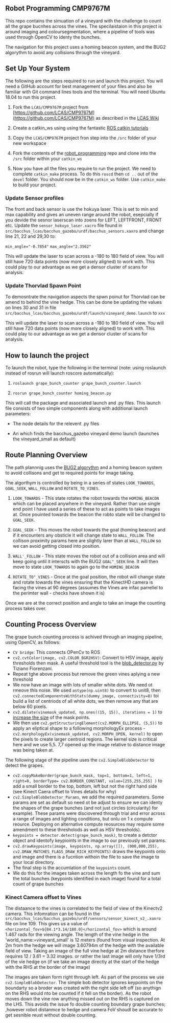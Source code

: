<!-- 
Author:     Garry Clawson
Date:       26th Jan 2022
Module:     CMP9767M Robotic Programming
Assignment: Assignment 1 - Grapebunch Detection  
Version:    0.1.0  

Comments:
As part of the presentation requirement I will be branching this repo and using the README.md file as a presentation area, with visuals and videos to present my project.  This will be on a FORK called ASSIGN_1_PRESENTATION. I will then merge this into the MAIN afetr the presentation has taken place. This will then allow other users to have much more detail about the project. I am noting this because you will see COMMITs after submission but prior to the presentation to the rep but only on the ASSIGN_1_PRESENTATION branch. The MAIN banch will be the submitted code base and README.md.
 -->


## Robot Programming CMP9767M

This repo contains the simuation of a vineyard with the challenge to count all the grape bucnhes across the vines. The specilaistaion in this project is around imaging and coloursegmentation, where a pipeline of tools was used through OpenCV to identy the bunches. 

The navigation for this project uses a homing beacon system, and the BUG2 algorythm to avoid any collisions through the vineyard. 

## Set Up Your System

The following are the steps required to run and launch this project. You will need a GitHub account for best management of your files and also be familiar with Git command lines tools and the terminal. You will need Ubuntu 18.04 to run this project.

1. Fork the `LCAS/CMP9767M` project from [https://github.com/LCAS/CMP9767M](https://github.com/LCAS/CMP9767M) as described in the [LCAS Wiki](https://github.com/LCAS/CMP9767M/wiki/Workshop-1---Introduction-and-ROS-Basics)

1. Create a catkin_ws using using the fantastic [ROS catkin tutorials](http://wiki.ros.org/catkin/Tutorials/create_a_workspace)

1. Copy the `LCAS/CMP9767M` project fron step into the `/src` folder of your new workspace

1. Fork the contents of the [robot_programming](https://github.com/garry-clawson/robot_programming) repo and clone into the `/src` folder within your `catkin_ws`

1. Now you have all the files you require to run the project. We need to complete `catkin_make` process. To do this `roscd` then `cd ..` out of the `devel` folder. You should now be in the `catkin_ws` folder.  Use `catkin_make` to build your project.


### Update Sensor profiles

The front and back sensor is use the hokuya laser. This is set to min and max capability and gives an uneven range around the robot, esepcially if you devide the sesnor laserscan into zoens for LEFT, LEFTFRONT, FRONT etc.
Update the `sensor_hokuyo_laser.xacro` file found in `src/bacchus_lcas/bacchus_gazebo/urdf/bacchus_sensors.xaxro` and change line 21, 22 and 29,30 to:

`min_angle="-0.7854"`
`max_angle="2.3562"`

This will update the laser to scan across a -180 to 180 field of view. You will still have 720 data points (now more closely aligned) to work with. This could play to our advantage as we get a densor cluster of scans for analysis.

### Update Thorvlad Spawn Point

To demosntrate the navigation aspects the spwn poinut for Thorvlad can be amend to behind the vine hedge. This can be done be updating the values on lines 30 and 31 in file `src/bacchus_lcas/bacchus_gazebo/urdf/launch/vineyard_demo.launch` to
`xxx`

This will update the laser to scan across a -180 to 180 field of view. You will still have 720 data points (now more closely aligned) to work with. This could play to our advantage as we get a densor cluster of scans for analysis.

## How to launch the project

To launch the robot, type the following in the terminal (note: using roslaunch instead of rosrun will launch roscore automatically):

1. `roslaunch grape_bunch_counter grape_bunch_counter.launch`

1. `rosrun grape_bunch_counter homing_beacon.py`

This will call the package and associated launch and .py files. This launch file consists of two simple components along with additional launch parameters:

- The node details for the relevent .py files

- An <include> which finds the bacchus_gazebo vineyard demo launch (launches the vineyard_small as default)


## Route Planning Overview

The path plannnig uses the [BUG2 algorythm](https://automaticaddison.com/the-bug2-algorithm-for-robot-motion-planning/) and a homing beacon system to avoid collisons and get to required points for image taking. 

The algorthym is controlled by being in a series of states `LOOK_TOWARDS`, `GOAL_SEEK`, `WALL_FOLLOW` and `ROTATE_TO_VINES`. 

1. `LOOK_TOWARDS` - This state rotates the robot towards the `HOMING_BEACON` which can be placed anywhere in the vineyard. Rather than use single end point I have used a series of these to act as points to take images at. Once pouinted towards the beacon the robto state will be changed to `GOAL_SEEK`.

1. `GOAL_SEEK` - This moves the robot towards the goal (homing beacon) and if it encounters any obsticle it will change state to `WALL_FOLLOW`. The collison proximity params here are slightly larer than at `WALL_FOLLOW` so we can avoid getting closed into position. 

1. `WALL'_FOLLOW` - This state moves the robot out of a collision area and will keep going until it interscts with the BUG2 `GOAL"_SEEK` line. It will then move to state `LOOK_TOWARDS` to again go to the `HOMING_BEACON`

1. `ROTATE_TO"_VINES` - Once at the goal position, the robot will change state and rotate towards the vines ensuring that the KinectHD camera is facing the vines at 90 degrees (assumes the Vines are infac parrellel to the perimter wall - checks have shown it is)

Once we are at the correct position and angle to take an image the counting process takes over. 


## Counting Process Overview

The grape bunch counting process is achived through an imaging pipeline, using OpenCV, as follows:

- `CV bridge`: This connects OPenCv to ROS
- `cv2.cvtColor(image, cv2.COLOR_BGR2HSV)`: Convert to HSV image, apply thresholds then mask. A useful threshold tool is the [blob_detector.py](https://github.com/tizianofiorenzani/ros_tutorials/blob/master/opencv/include/blob_detector.py) by Tiziano Fiorenzani.
- Repeat tghe above process but remove the green vines aplying a new threshold
- We now have an image with lots of smaller white dots. We need ot rmeove this noise. We used `astype(np.uint8)` to convert to unit8, then `cv2.connectedComponentsWithStats(dummy_image, connectivity=8)` toi build a list of centriods of all white dots, we then remove any that are below 60 pixels. 
- `cv2.dilate(vinemask_updated, np.ones((15, 15)), iterations = 1)` to [increase the size](https://opencv24-python-tutorials.readthedocs.io/en/latest/py_tutorials/py_imgproc/py_morphological_ops/py_morphological_ops.html) of the mask points. 
- We then use `cv2.getStructuringElement(cv2.MORPH_ELLIPSE, (5,5))` to apply an eliptical shape to a following morphologyEx process
-`cv2.morphologyEx(vinemask_updated, cv2.MORPH_OPEN, kernel)` to open the pixels to create larger centroid regions. The kernel size is critical here and we use 5,5. 7,7 opened up the image relative to distance image was being taken at.

The following stage of the pipeline uses the `cv2.SimpleBlobDetector` to detect the grapes.

- `cv2.copyMakeBorder(grape_bunch_mask, top=1, bottom=1, left=1, right=0, borderType= cv2.BORDER_CONSTANT, value=[255,255,255] )` to add a small border to the top, bottom, left but not the right hand side (see Kinect Caera offset to Vines details for why)
- `cv2.SimpleBlobDetector_Params`, we add the required parameters. Some params are set as default so need ot be adjust to ensure we can identy the shapes of the grape bunches (and not just circles (circularity) for example). These params were disciovered through trial and error across a range of images and lighting conditions, but onlu on 1 x compute reource. Deploying on alternative compute reosurces may require some amendment to these thresholods as well as HSV thresholds). 
- `keypoints = detector.detect(grape_bunch_mask)`, to create a detctor object and identofy keypioints in the image to our previously set params.
- `cv2.drawKeypoints(image, keypoints, np.array([]), (000,000,255), cv2.DRAW_MATCHES_FLAGS_DRAW_RICH_KEYPOINTS)` draws the keypoints onto and image and there is a fucntion withoin the file to save the image to your local directory. 
- The final step is the accumlation of the `keypoints` count. 
- We do this for the images taken across the length fo the vine and sum the total bunches (keypoints identified in each image) found for a total count of grape bunches

### Kinect Camera offset to Vines

The distaance to the vines is correlated to the field of view of the Kinectv2 camera. This infomration can be found in the `src/bacchus_lcas/bacchus_gazebo/urdf/sensors/sensor_kinect_v2_.xaxro` file on line 109. This gives us a value of `<horizontal_fov>${84.1*3.14/180.0}</horizontal_fov>` which is around 1.467 rads for the viewing angle. The length of the vine hedge in the 'world_name:=vineyard_small' is 12 meters (found from visual inspection. At 2m from the hedge we will image 3.60794m of the hedge with the available field of view. Taking an image of the full vine hedge at 2m distance therfore requires 12 / 3.61 = 3.32 images. or rather the last image will only have 1/3rd of the vie hedge on (if we take an image directly at the start of the hedge with the RHS at the border of the image)

The images are taken form right through left. As part of the process we use `cv2.SimpleBlobDetector`. The simple bob detector ignores keypoints on the boundarty so a broder was created with the right side left off (so anythign on the RHS would nto be counted if it fell on the border). As the robot moves down the vine row anything missed out on the RHS is captured on the LHS. This avoids the issue fo double counting boundary grape bunches; ,however robot distanmce to hedge and camera FoV shoudl be accurate to get sesnible reust without double counting.

